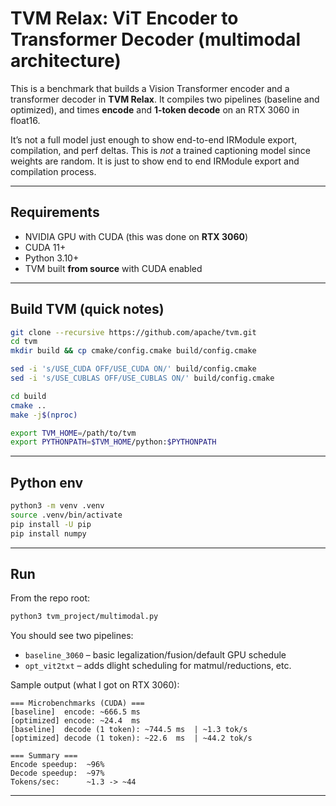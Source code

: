 # TVM Relax: ViT Encoder to Transformer Decoder (multimodal architecture)

This is a benchmark that builds a Vision Transformer encoder and a transformer decoder in **TVM Relax**. It compiles two pipelines (baseline and optimized), and times **encode** and **1-token decode** on an RTX 3060 in float16.

It’s not a full model just enough to show end-to-end IRModule export, compilation, and perf deltas.
This is *not* a trained captioning model since weights are random. It is just to show end to end IRModule export and compilation process.

---

## Requirements

- NVIDIA GPU with CUDA (this was done on **RTX 3060**)
- CUDA 11+
- Python 3.10+
- TVM built **from source** with CUDA enabled

---

## Build TVM (quick notes)

```bash
git clone --recursive https://github.com/apache/tvm.git
cd tvm
mkdir build && cp cmake/config.cmake build/config.cmake

sed -i 's/USE_CUDA OFF/USE_CUDA ON/' build/config.cmake
sed -i 's/USE_CUBLAS OFF/USE_CUBLAS ON/' build/config.cmake

cd build
cmake ..
make -j$(nproc)

export TVM_HOME=/path/to/tvm
export PYTHONPATH=$TVM_HOME/python:$PYTHONPATH
```

---

## Python env

```bash
python3 -m venv .venv
source .venv/bin/activate
pip install -U pip
pip install numpy
```

---

## Run

From the repo root:

```bash
python3 tvm_project/multimodal.py
```

You should see two pipelines:

- `baseline_3060` – basic legalization/fusion/default GPU schedule
- `opt_vit2txt` – adds dlight scheduling for matmul/reductions, etc.

Sample output (what I got on RTX 3060):

```
=== Microbenchmarks (CUDA) ===
[baseline]  encode: ~666.5 ms
[optimized] encode: ~24.4  ms
[baseline]  decode (1 token): ~744.5 ms  | ~1.3 tok/s
[optimized] decode (1 token): ~22.6  ms  | ~44.2 tok/s

=== Summary ===
Encode speedup:  ~96%
Decode speedup:  ~97%
Tokens/sec:      ~1.3 -> ~44
```

---
